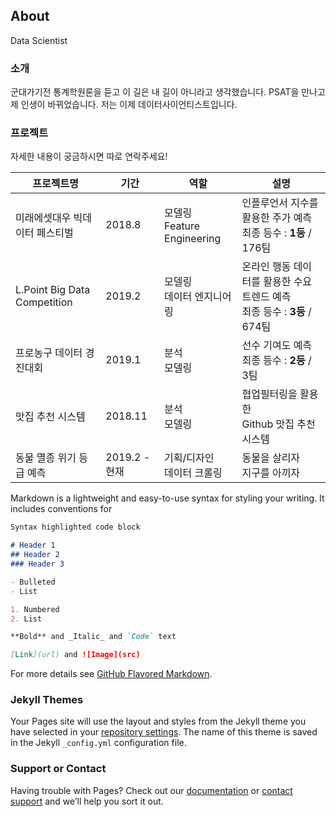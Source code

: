 ## About

Data Scientist

### 소개

군대가기전 통계학원론을 듣고 이 길은 내 길이 아니라고 생각했습니다. PSAT을 만나고 제 인생이 바뀌었습니다.
저는 이제 데이터사이언티스트입니다.

### 프로젝트

자세한 내용이 궁금하시면 따로 연락주세요!

| 프로젝트명 	| 기간 	|  역할 	| 설명 	|
|-----------------------------------------|-------------|----------------------------|---------------------------------------------------	|
| 미래에셋대우 빅데이터 페스티벌 | 2018.8 | 모델링<br>Feature Engineering | 인플루언서 지수를 활용한 주가 예측 <br>최종 등수 : **1등** / 176팀
| L.Point Big Data Competition | 2019.2 |  모델링<br>데이터 엔지니어링 	| 온라인 행동 데이터를 활용한 수요 트렌드 예측 <br>  최종 등수 : **3등** / 674팀 	|
| 프로농구 데이터 경진대회 | 2019.1 	| 분석<br>모델링 	| 선수 기여도 예측 <br> 최종 등수 : **2등** / 3팀 	|
| 맛집 추천 시스템 	| 2018.11 	| 분석<br>모델링 	| 협업필터링을 활용한 <br>Github 맛집 추천 시스템 	|
| 동물 멸종 위기 등급 예측 	| 2019.2 - 현재 	| 기획/디자인<br>데이터 크롤링 	| 동물을 살리자 <br>지구를 아끼자 	|

Markdown is a lightweight and easy-to-use syntax for styling your writing. It includes conventions for

```markdown
Syntax highlighted code block

# Header 1
## Header 2
### Header 3

- Bulleted
- List

1. Numbered
2. List

**Bold** and _Italic_ and `Code` text

[Link](url) and ![Image](src)
```

For more details see [GitHub Flavored Markdown](https://guides.github.com/features/mastering-markdown/).

### Jekyll Themes

Your Pages site will use the layout and styles from the Jekyll theme you have selected in your [repository settings](https://github.com/sanghyun614/sanghyun614.github.io/settings). The name of this theme is saved in the Jekyll `_config.yml` configuration file.

### Support or Contact

Having trouble with Pages? Check out our [documentation](https://help.github.com/categories/github-pages-basics/) or [contact support](https://github.com/contact) and we’ll help you sort it out.
